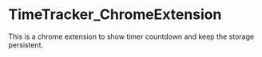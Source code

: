 # TimeTracker_ChromeExtension

This is a chrome extension to show timer countdown and keep the storage persistent.
